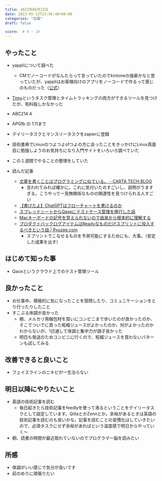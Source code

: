 ```yaml
---
title: 2023年05月22日
date: 2023-05-22T23:56:40+09:00
categories: "日報"
draft: false

score:  # 0 ~ 10
---
```


## やったこと

- yappliについて調べた
	- CMでノーコードがなんたらって言っていたのでkintoneの強豪かなと思っていたが、yappliはお客様向けのアプリをノーコードで作るって感じのものだった（[公式](https://yapp.li/)）
- [Timo](https://www.hellotimo.co/)というタスク管理とタイムトラッキングの両方ができるツールを見つけたが、有料版しかなかった
- ABC214 A
- APGfb の 1.11まで
- デイリータスクとマンスリータスクをzapierに登録
- 技術書典でLinuxのつよつよofつよの方に会ったことをきっかけにLinux真面目に勉強しようのお気持ちになり入門サイトをいろいろ調べていた
- この１週間でやることの整理をしていた

- 読んだ記事

	- [文章を書くことはプログラミングに似ている。 - CARTA TECH BLOG](https://techblog.cartaholdings.co.jp/entry/write-text-like-code)
		- 言われてみれば確かに。これに気付いたのすごいし、説明がうますぎる。こうやって一見無関係なものの関連性を見つけられる人すごい
	- [【書けたよ】ChatGPTはフローチャートを書けるのか](https://zenn.dev/collabostyle/articles/c92caabb1a1d4f)
	- [スプレッドシートからQaseにテストケース管理を移行した話](https://zenn.dev/hacobell_dev/articles/db3d4101a6a4a0)
	- [Macキーボードの記号を覚えられないので由来から根本的に理解する](https://zenn.dev/zawawahoge/articles/aba41cb9f64d26)
	- [プロダクトバックログアイテムはReadyなものだけスプリントに投入するべきという話 | Ryuzee.com](https://www.ryuzee.com/contents/blog/7099)
		- スプリントでこなせるものを予測可能にするためにも、大事。（安定した成果を出す）


  

## はじめて知った事

- Qaceというクラウド上でのテスト管理ツール

  

## 良かったこと

- お仕事中、積極的に気になったことを質問したり、コミュニケーションをとり行ったりしたこと
- すこぶる体調が良かった
	- 朝、メルカリ用梱包材を買いにコンビニまで歩いたのが良かったのか、そこでついでに買った柘榴ジュースがよかったのか、何がよかったのかわからないが、1日通して体調と集中力が調子良かった
	- 明日も発送のためコンビニに行くので、柘榴ジュースを買わないパターンも試してみる

  

## 改善できると良いこと

- フェイスラインのニキビが一生治らない

  

## 明日以降にやりたいこと

- 英語の技術記事を読む
	- 毎日起きたら技術記事をfeedlyを使って漁るということをデイリータスクとして設定しています。QiitaとかZennとか。余裕があるときは英語の技術記事を読むのも良いかな。記事を読むことの習慣化はしていきたいので、必須タスクにせず余裕があればという温度感で明日からやっていく〜
- 朝、読書の時間が最近取れていないのでプログラマー脳を読みたい

  

## 所感

- 体調がいい感じで気分が良いです
- 前のめりに頑張りたい